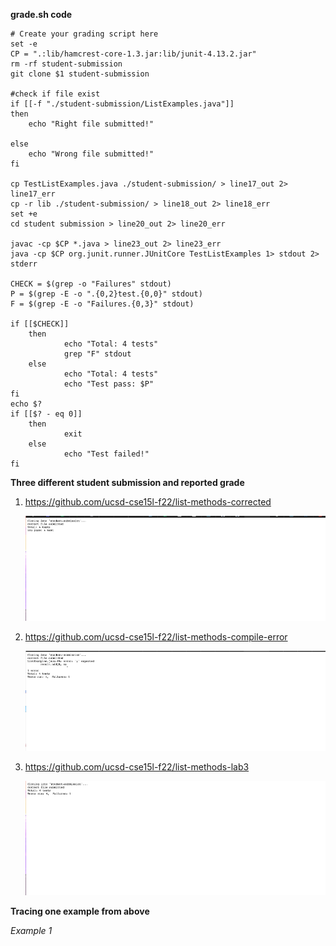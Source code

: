 **grade.sh code**

    # Create your grading script here
    set -e
    CP = ".:lib/hamcrest-core-1.3.jar:lib/junit-4.13.2.jar"
    rm -rf student-submission
    git clone $1 student-submission 

    #check if file exist 
    if [[-f "./student-submission/ListExamples.java"]]
    then                            
        echo "Right file submitted!"

    else
        echo "Wrong file submitted!"
    fi

    cp TestListExamples.java ./student-submission/ > line17_out 2> line17_err
    cp -r lib ./student-submission/ > line18_out 2> line18_err
    set +e
    cd student submission > line20_out 2> line20_err

    javac -cp $CP *.java > line23_out 2> line23_err
    java -cp $CP org.junit.runner.JUnitCore TestListExamples 1> stdout 2> stderr

    CHECK = $(grep -o "Failures" stdout)
    P = $(grep -E -o ".{0,2}test.{0,0}" stdout)
    F = $(grep -E -o "Failures.{0,3}" stdout)

    if [[$CHECK]]
        then
                echo "Total: 4 tests"
                grep "F" stdout
        else
                echo "Total: 4 tests" 
                echo "Test pass: $P"
    fi
    echo $?
    if [[$? - eq 0]]
        then
                exit
        else
                echo "Test failed!"
    fi


**Three different student submission and reported grade**

1. https://github.com/ucsd-cse15l-f22/list-methods-corrected

    ![1](1.PNG)

2. https://github.com/ucsd-cse15l-f22/list-methods-compile-error

    ![2](2.PNG)

3. https://github.com/ucsd-cse15l-f22/list-methods-lab3

    ![3](3.PNG)


**Tracing one example from above**

*Example 1*


